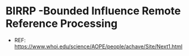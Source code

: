 # BIRRP -Bounded Influence Remote Reference Processing
+ REF: https://www.whoi.edu/science/AOPE/people/achave/Site/Next1.html
